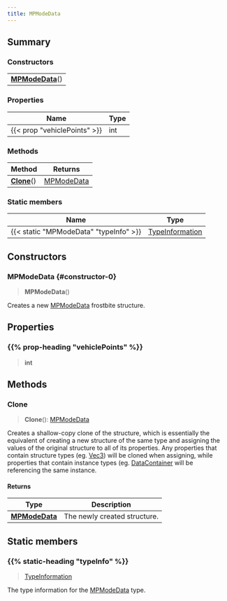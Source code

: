 ```yaml
---
title: MPModeData
---
```



## Summary
### Constructors
| |
| ----------- |
| **[MPModeData](#constructor-0)**() |

### Properties
| Name | Type |
| ---- | ---- |
| {{< prop "vehiclePoints" >}} | int |

### Methods
| Method | Returns |
| ------ | ---- |
| **[Clone](#clone)**() | [MPModeData](/vext/ref/fb/mpmodedata) |

### Static members
| Name | Type |
| ---- | ---- |
| {{< static "MPModeData" "typeInfo" >}} | [TypeInformation](/vext/ref/shared/class/typeinformation) |

## Constructors
### MPModeData {#constructor-0}
> **MPModeData**()

Creates a new [MPModeData](/vext/ref/fb/mpmodedata) frostbite structure.

## Properties
### {{% prop-heading "vehiclePoints" %}}
> **int**

## Methods
### Clone
> **Clone**(): [MPModeData](/vext/ref/fb/mpmodedata)

Creates a shallow-copy clone of the structure, which is essentially the equivalent of creating a new structure of the same type and assigning the values of the original structure to all of its properties. Any properties that contain structure types (eg. [Vec3](/vext/ref/shared/class/vec3)) will be cloned when assigning, while properties that contain instance types (eg. [DataContainer](/vext/ref/shared/class/datacontainer) will be referencing the same instance.

#### Returns
| Type | Description |
| ---- | ----------- |
| **[MPModeData](/vext/ref/fb/mpmodedata)** | The newly created structure. |

## Static members
### {{% static-heading "typeInfo" %}}
> [TypeInformation](/vext/ref/shared/class/typeinformation)

The type information for the [MPModeData](/vext/ref/fb/mpmodedata) type.

